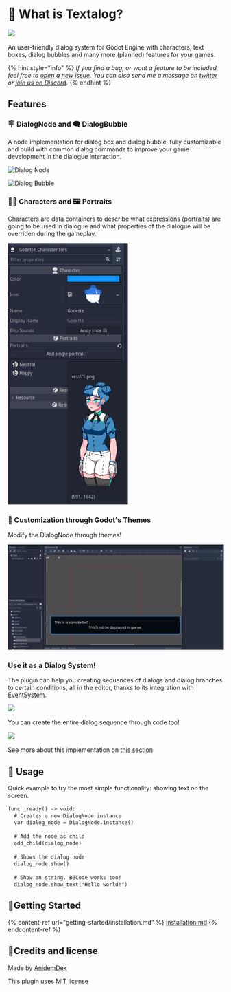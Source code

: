 # 🧐 What is Textalog?

![](https://raw.githubusercontent.com/AnidemDex/Godot-DialogPlugin/main/.images/banner\_animation.gif)

An user-friendly dialog system for Godot Engine with characters, text boxes, dialog bubbles and many more (planned) features for your games.

{% hint style="info" %}
_If you find a bug, or want a feature to be included, feel free to _[_open a new issue_](https://github.com/AnidemDex/Godot-DialogPlugin/issues/new)_. You can also send me a message on _[_twitter_](https://twitter.com/anidemdex)_ or _[_join us on Discord_](https://discord.gg/83YgrKgSZX)_._
{% endhint %}

## Features

### 🪧 DialogNode and 🗨️ DialogBubble

A node implementation for dialog box and dialog bubble, fully customizable and build with common dialog commands to improve your game development in the dialogue interaction.

![Dialog Node](.gitbook/assets/dialog\_box\_example\_1.png)

![Dialog Bubble](.gitbook/assets/dialog\_bubble\_example\_1.png)

### 🐱‍👤 Characters and 🖼️ Portraits

Characters are data containers to describe what expressions (portraits) are going to be used in dialogue and what properties of the dialogue will be overriden during the gameplay.

![character editor](.gitbook/assets/character_example1.png)

### 🎨 Customization through Godot's Themes
Modify the DialogNode through themes!

![Theme Customization](.gitbook/assets/theme_customization.gif)

### Use it as a Dialog System!
The plugin can help you creating sequences of dialogs and dialog branches to certain conditions, all in the editor, thanks to its integration with [EventSystem](https://github.com/AnidemDex/Godot-EventSystem).

![](.gitbook/assets/event\_system\_example1.png)

You can create the entire dialog sequence through code too!

![](.gitbook/assets/event\_system\_example2.png)

See more about this implementation on [this section](#)

## 🧵 Usage

Quick example to try the most simple functionality: showing text on the screen.

```gdscript
func _ready() -> void:
  # Creates a new DialogNode instance
  var dialog_node = DialogNode.instance()

  # Add the node as child
  add_child(dialog_node)

  # Shows the dialog node
  dialog_node.show()

  # Show an string. BBCode works too!
  dialog_node.show_text("Hello world!")
```

## 🚩Getting Started

{% content-ref url="getting-started/installation.md" %}
[installation.md](getting-started/installation.md)
{% endcontent-ref %}

## 📝Credits and license

Made by [AnidemDex](https://github.com/anidemDex)

This plugin uses [MIT license](../LICENSE/)

